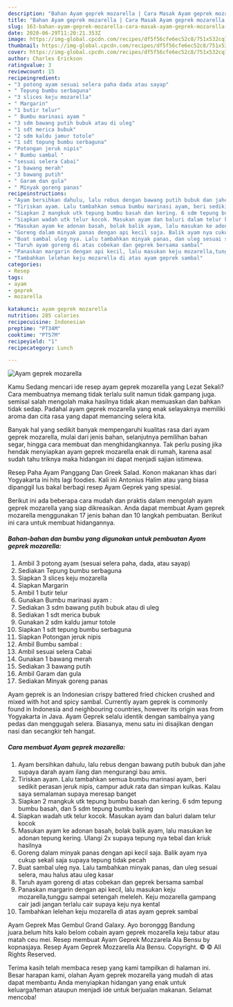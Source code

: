 ```yaml
---
description: "Bahan Ayam geprek mozarella | Cara Masak Ayam geprek mozarella Yang Menggugah Selera"
title: "Bahan Ayam geprek mozarella | Cara Masak Ayam geprek mozarella Yang Menggugah Selera"
slug: 163-bahan-ayam-geprek-mozarella-cara-masak-ayam-geprek-mozarella-yang-menggugah-selera
date: 2020-06-29T11:20:21.353Z
image: https://img-global.cpcdn.com/recipes/df5f56cfe6ec52c8/751x532cq70/ayam-geprek-mozarella-foto-resep-utama.jpg
thumbnail: https://img-global.cpcdn.com/recipes/df5f56cfe6ec52c8/751x532cq70/ayam-geprek-mozarella-foto-resep-utama.jpg
cover: https://img-global.cpcdn.com/recipes/df5f56cfe6ec52c8/751x532cq70/ayam-geprek-mozarella-foto-resep-utama.jpg
author: Charles Erickson
ratingvalue: 3
reviewcount: 15
recipeingredient:
- "3 potong ayam sesuai selera paha dada atau sayap"
- " Tepung bumbu serbaguna"
- "3 slices keju mozarella"
- " Margarin"
- "1 butir telur"
- " Bumbu marinasi ayam "
- "3 sdm bawang putih bubuk atau di uleg"
- "1 sdt merica bubuk"
- "2 sdm kaldu jamur totole"
- "1 sdt tepung bumbu serbaguna"
- "Potongan jeruk nipis"
- " Bumbu sambal "
- "sesuai selera Cabai"
- "1 bawang merah"
- "3 bawang putih"
- " Garam dan gula"
- " Minyak goreng panas"
recipeinstructions:
- "Ayam bersihkan dahulu, lalu rebus dengan bawang putih bubuk dan jahe supaya darah ayam ilang dan mengurangi bau amis."
- "Tiriskan ayam. Lalu tambahkan semua bumbu marinasi ayam, beri sedikit perasan jeruk nipis, campur aduk rata dan simpan kulkas. Kalau saya semalaman supaya meresap banget"
- "Siapkan 2 mangkuk utk tepung bumbu basah dan kering. 6 sdm tepung bumbu basah, dan 5 sdm tepung bumbu kering"
- "Siapkan wadah utk telur kocok. Masukan ayam dan baluri dalam telur kocok"
- "Masukan ayam ke adonan basah, bolak balik ayam, lalu masukan ke adonan tepung kering. Ulangi 2x supaya tepung nya tebal dan kriuk hasilnya"
- "Goreng dalam minyak panas dengan api kecil saja. Balik ayam nya cukup sekali saja supaya tepung tidak pecah"
- "Buat sambal uleg nya. Lalu tambahkan minyak panas, dan uleg sesuai selera, mau halus atau uleg kasar"
- "Taruh ayam goreng di atas cobekan dan geprek bersama sambal"
- "Panaskan margarin dengan api kecil, lalu masukan keju mozarella,tunggu sampai setengah meleleh. Keju mozarella gampang cair jadi jangan terlalu cair supaya keju nya kental"
- "Tambahkan lelehan keju mozarella di atas ayam geprek sambal"
categories:
- Resep
tags:
- ayam
- geprek
- mozarella

katakunci: ayam geprek mozarella 
nutrition: 285 calories
recipecuisine: Indonesian
preptime: "PT34M"
cooktime: "PT57M"
recipeyield: "1"
recipecategory: Lunch

---
```



![Ayam geprek mozarella](https://img-global.cpcdn.com/recipes/df5f56cfe6ec52c8/751x532cq70/ayam-geprek-mozarella-foto-resep-utama.jpg)

Kamu Sedang mencari ide resep ayam geprek mozarella yang Lezat Sekali? Cara membuatnya memang tidak terlalu sulit namun tidak gampang juga. semisal salah mengolah maka hasilnya tidak akan memuaskan dan bahkan tidak sedap. Padahal ayam geprek mozarella yang enak selayaknya memiliki aroma dan cita rasa yang dapat memancing selera kita.

Banyak hal yang sedikit banyak mempengaruhi kualitas rasa dari ayam geprek mozarella, mulai dari jenis bahan, selanjutnya pemilihan bahan segar, hingga cara membuat dan menghidangkannya. Tak perlu pusing jika hendak menyiapkan ayam geprek mozarella enak di rumah, karena asal sudah tahu triknya maka hidangan ini dapat menjadi sajian istimewa.

Resep Paha Ayam Panggang Dan Greek Salad. Konon makanan khas dari Yogyakarta ini hits lagi foodies. Kali ini Antonius Halim atau yang biasa dipanggil Ius bakal berbagi resep Ayam Geprek yang spesial.


Berikut ini ada beberapa cara mudah dan praktis dalam mengolah ayam geprek mozarella yang siap dikreasikan. Anda dapat membuat Ayam geprek mozarella menggunakan 17 jenis bahan dan 10 langkah pembuatan. Berikut ini cara untuk membuat hidangannya.

<!--inarticleads1-->

##### Bahan-bahan dan bumbu yang digunakan untuk pembuatan Ayam geprek mozarella:

1. Ambil 3 potong ayam (sesuai selera paha, dada, atau sayap)
1. Sediakan  Tepung bumbu serbaguna
1. Siapkan 3 slices keju mozarella
1. Siapkan  Margarin
1. Ambil 1 butir telur
1. Gunakan  Bumbu marinasi ayam :
1. Sediakan 3 sdm bawang putih bubuk atau di uleg
1. Sediakan 1 sdt merica bubuk
1. Gunakan 2 sdm kaldu jamur totole
1. Siapkan 1 sdt tepung bumbu serbaguna
1. Siapkan Potongan jeruk nipis
1. Ambil  Bumbu sambal :
1. Ambil sesuai selera Cabai
1. Gunakan 1 bawang merah
1. Sediakan 3 bawang putih
1. Ambil  Garam dan gula
1. Sediakan  Minyak goreng panas


Ayam geprek is an Indonesian crispy battered fried chicken crushed and mixed with hot and spicy sambal. Currently ayam geprek is commonly found in Indonesia and neighbouring countries, however its origin was from Yogyakarta in Java. Ayam Geprek selalu identik dengan sambalnya yang pedas dan menggugah selera. Biasanya, menu satu ini disajikan dengan nasi dan secangkir teh hangat. 

<!--inarticleads2-->

##### Cara membuat Ayam geprek mozarella:

1. Ayam bersihkan dahulu, lalu rebus dengan bawang putih bubuk dan jahe supaya darah ayam ilang dan mengurangi bau amis.
1. Tiriskan ayam. Lalu tambahkan semua bumbu marinasi ayam, beri sedikit perasan jeruk nipis, campur aduk rata dan simpan kulkas. Kalau saya semalaman supaya meresap banget
1. Siapkan 2 mangkuk utk tepung bumbu basah dan kering. 6 sdm tepung bumbu basah, dan 5 sdm tepung bumbu kering
1. Siapkan wadah utk telur kocok. Masukan ayam dan baluri dalam telur kocok
1. Masukan ayam ke adonan basah, bolak balik ayam, lalu masukan ke adonan tepung kering. Ulangi 2x supaya tepung nya tebal dan kriuk hasilnya
1. Goreng dalam minyak panas dengan api kecil saja. Balik ayam nya cukup sekali saja supaya tepung tidak pecah
1. Buat sambal uleg nya. Lalu tambahkan minyak panas, dan uleg sesuai selera, mau halus atau uleg kasar
1. Taruh ayam goreng di atas cobekan dan geprek bersama sambal
1. Panaskan margarin dengan api kecil, lalu masukan keju mozarella,tunggu sampai setengah meleleh. Keju mozarella gampang cair jadi jangan terlalu cair supaya keju nya kental
1. Tambahkan lelehan keju mozarella di atas ayam geprek sambal


Ayam Geprek Mas Gembul Grand Galaxy. Ayo boronggg Bandung juara.belum hits kalo belom cobain ayam geprek mozarella keju tabur atau matah ceu mei. Resep membuat Ayam Geprek Mozzarela Ala Bensu by kopnasjaya. Resep Ayam Geprek Mozzarella Ala Bensu. Copyright. © © All Rights Reserved. 

Terima kasih telah membaca resep yang kami tampilkan di halaman ini. Besar harapan kami, olahan Ayam geprek mozarella yang mudah di atas dapat membantu Anda menyiapkan hidangan yang enak untuk keluarga/teman ataupun menjadi ide untuk berjualan makanan. Selamat mencoba!
